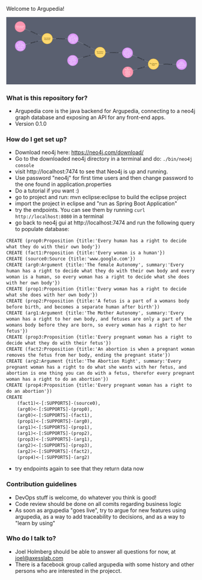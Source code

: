 Welcome to Argupedia!

![Argument modeled as nodes and relationships](dark_abortion.png?raw=true "Argupedia")

### What is this repository for? ###

* Argupedia core is the java backend for Argupedia, connecting to a neo4j graph database and exposing an API for any front-end apps. 
* Version 0.1.0

### How do I get set up? ###

* Download neo4j here: https://neo4j.com/download/ 
* Go to the downloaded neo4j directory in a terminal and do: ```./bin/neo4j console```
* visit http://localhost:7474 to see that Neo4j is up and running. 
* Use password "neo4j" for first time users and then change password to the one found in application.properties
* Do a tutorial if you want :)
* go to project and run: mvn eclipse:eclipse to build the eclipse project
* import the project in eclipse and "run as Spring Boot Application"
* try the endpoints. You can see them by running ```curl http://localhost:8080``` in a terminal
* go back to neo4j gui at http://localhost:7474 and run the following query to populate database:
```
CREATE (prop0:Proposition {title:'Every human has a right to decide what they do with their own body'})
CREATE (fact1:Proposition {title:'Every woman is a human'})
CREATE (source0:Source {title:'www.google.com'})
CREATE (arg0:Argument {title:'The female Autonomy', summary:'Every human has a right to decide what they do with their own body and every woman is a human, so every woman has a right to decide what she does with her own body'})
CREATE (prop1:Proposition {title:'Every woman has a right to decide what she does with her own body'})
CREATE (prop2:Proposition {title:'A fetus is a part of a womans body before birth, and becomes a separate human after birth'})
CREATE (arg1:Argument {title:'The Mother Autonomy', summary:'Every woman has a right to her own body, and fetuses are only a part of the womans body before they are born, so every woman has a right to her fetus'})
CREATE (prop3:Proposition {title:'Every pregnant woman has a right to decide what they do with their fetus'})
CREATE (fact2:Proposition {title:'An abortion is when a pregnant woman removes the fetus from her body, ending the pregnant state'})
CREATE (arg2:Argument {title:'The Abortion Right', summary:'Every pregnant woman has a right to do what she wants with her fetus, and abortion is one thing you can do with a fetus, therefor every pregnant woman has a right to do an abortion'})
CREATE (prop4:Proposition {title:'Every pregnant woman has a right to do an abortion'})
CREATE 
	(fact1)<-[:SUPPORTS]-(source0),
	(arg0)<-[:SUPPORTS]-(prop0),
	(arg0)<-[:SUPPORTS]-(fact1),
	(prop1)<-[:SUPPORTS]-(arg0),
	(arg1)<-[:SUPPORTS]-(prop1),
	(arg1)<-[:SUPPORTS]-(prop2),
	(prop3)<-[:SUPPORTS]-(arg1),
	(arg2)<-[:SUPPORTS]-(prop3),
	(arg2)<-[:SUPPORTS]-(fact2),
	(prop4)<-[:SUPPORTS]-(arg2)
```
* try endpoints again to see that they return data now

### Contribution guidelines ###

* DevOps stuff is welcome, do whatever you think is good!
* Code review should be done on all comits regarding business logic
* As soon as argupedia "goes live", try to argue for new features using argupedia, as a way to add traceability to decisions, and as a way to "learn by using"

### Who do I talk to? ###

* Joel Holmberg should be able to answer all questions for now, at joel@axesslab.com
* There is a facebook group called argupedia with some history and other persons who are interested in the projecct.
